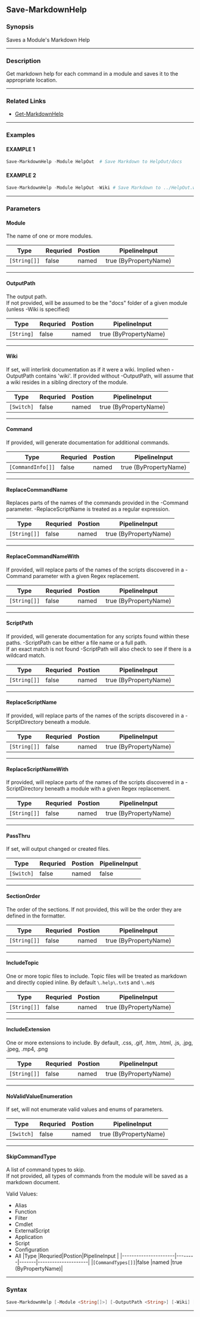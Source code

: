 
Save-MarkdownHelp
-----------------
### Synopsis
Saves a Module's Markdown Help

---
### Description

Get markdown help for each command in a module and saves it to the appropriate location.

---
### Related Links
* [Get-MarkdownHelp](Get-MarkdownHelp.md)
---
### Examples
#### EXAMPLE 1
```PowerShell
Save-MarkdownHelp -Module HelpOut  # Save Markdown to HelpOut/docs
```

#### EXAMPLE 2
```PowerShell
Save-MarkdownHelp -Module HelpOut -Wiki # Save Markdown to ../HelpOut.wiki
```

---
### Parameters
#### **Module**

The name of one or more modules.



|Type            |Requried|Postion|PipelineInput        |
|----------------|--------|-------|---------------------|
|```[String[]]```|false   |named  |true (ByPropertyName)|
---
#### **OutputPath**

The output path.  
If not provided, will be assumed to be the "docs" folder of a given module (unless -Wiki is specified)



|Type          |Requried|Postion|PipelineInput        |
|--------------|--------|-------|---------------------|
|```[String]```|false   |named  |true (ByPropertyName)|
---
#### **Wiki**

If set, will interlink documentation as if it were a wiki.  Implied when -OutputPath contains 'wiki'.
If provided without -OutputPath, will assume that a wiki resides in a sibling directory of the module.



|Type          |Requried|Postion|PipelineInput        |
|--------------|--------|-------|---------------------|
|```[Switch]```|false   |named  |true (ByPropertyName)|
---
#### **Command**

If provided, will generate documentation for additional commands.



|Type                 |Requried|Postion|PipelineInput        |
|---------------------|--------|-------|---------------------|
|```[CommandInfo[]]```|false   |named  |true (ByPropertyName)|
---
#### **ReplaceCommandName**

Replaces parts of the names of the commands provided in the -Command parameter.
-ReplaceScriptName is treated as a regular expression.



|Type            |Requried|Postion|PipelineInput        |
|----------------|--------|-------|---------------------|
|```[String[]]```|false   |named  |true (ByPropertyName)|
---
#### **ReplaceCommandNameWith**

If provided, will replace parts of the names of the scripts discovered in a -Command parameter with a given Regex replacement.



|Type            |Requried|Postion|PipelineInput        |
|----------------|--------|-------|---------------------|
|```[String[]]```|false   |named  |true (ByPropertyName)|
---
#### **ScriptPath**

If provided, will generate documentation for any scripts found within these paths.
-ScriptPath can be either a file name or a full path.  
If an exact match is not found -ScriptPath will also check to see if there is a wildcard match.



|Type            |Requried|Postion|PipelineInput        |
|----------------|--------|-------|---------------------|
|```[String[]]```|false   |named  |true (ByPropertyName)|
---
#### **ReplaceScriptName**

If provided, will replace parts of the names of the scripts discovered in a -ScriptDirectory beneath a module.



|Type            |Requried|Postion|PipelineInput        |
|----------------|--------|-------|---------------------|
|```[String[]]```|false   |named  |true (ByPropertyName)|
---
#### **ReplaceScriptNameWith**

If provided, will replace parts of the names of the scripts discovered in a -ScriptDirectory beneath a module with a given Regex replacement.



|Type            |Requried|Postion|PipelineInput        |
|----------------|--------|-------|---------------------|
|```[String[]]```|false   |named  |true (ByPropertyName)|
---
#### **PassThru**

If set, will output changed or created files.



|Type          |Requried|Postion|PipelineInput|
|--------------|--------|-------|-------------|
|```[Switch]```|false   |named  |false        |
---
#### **SectionOrder**

The order of the sections.  If not provided, this will be the order they are defined in the formatter.



|Type            |Requried|Postion|PipelineInput        |
|----------------|--------|-------|---------------------|
|```[String[]]```|false   |named  |true (ByPropertyName)|
---
#### **IncludeTopic**

One or more topic files to include.
Topic files will be treated as markdown and directly copied inline.
By default ```\.help\.txt$``` and ```\.md$```



|Type            |Requried|Postion|PipelineInput        |
|----------------|--------|-------|---------------------|
|```[String[]]```|false   |named  |true (ByPropertyName)|
---
#### **IncludeExtension**

One or more extensions to include.
By default, .css, .gif, .htm, .html, .js, .jpg, .jpeg, .mp4, .png



|Type            |Requried|Postion|PipelineInput        |
|----------------|--------|-------|---------------------|
|```[String[]]```|false   |named  |true (ByPropertyName)|
---
#### **NoValidValueEnumeration**

If set, will not enumerate valid values and enums of parameters.



|Type          |Requried|Postion|PipelineInput        |
|--------------|--------|-------|---------------------|
|```[Switch]```|false   |named  |true (ByPropertyName)|
---
#### **SkipCommandType**

A list of command types to skip.  
If not provided, all types of commands from the module will be saved as a markdown document.



Valid Values:

* Alias
* Function
* Filter
* Cmdlet
* ExternalScript
* Application
* Script
* Configuration
* All
|Type                  |Requried|Postion|PipelineInput        |
|----------------------|--------|-------|---------------------|
|```[CommandTypes[]]```|false   |named  |true (ByPropertyName)|
---
### Syntax
```PowerShell
Save-MarkdownHelp [-Module <String[]>] [-OutputPath <String>] [-Wiki] [-Command <CommandInfo[]>] [-ReplaceCommandName <String[]>] [-ReplaceCommandNameWith <String[]>] [-ScriptPath <String[]>] [-ReplaceScriptName <String[]>] [-ReplaceScriptNameWith <String[]>] [-PassThru] [-SectionOrder <String[]>] [-IncludeTopic <String[]>] [-IncludeExtension <String[]>] [-NoValidValueEnumeration] [-SkipCommandType {Alias | Function | Filter | Cmdlet | ExternalScript | Application | Script | Configuration | All}] [<CommonParameters>]
```
---


